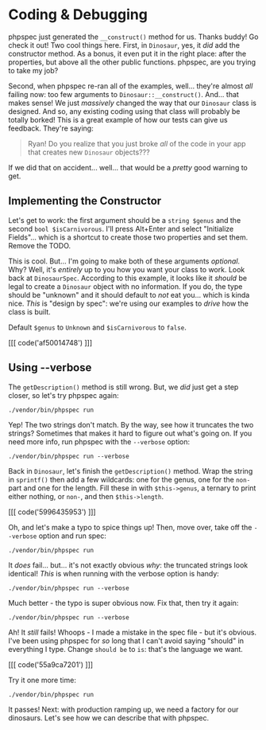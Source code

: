 # Coding & Debugging

phpspec just generated the `__construct()` method for us. Thanks buddy! Go check
it out! Two cool things here. First, in `Dinosaur`, yes, it *did* add the constructor
method. As a bonus, it even put it in the right place: after the properties, but
above all the other public functions. phpspec, are you trying to take my job?

Second, when phpspec re-ran all of the examples, well... they're almost *all* failing
now: too few arguments to `Dinosaur::__construct()`. And... that makes sense! We
just *massively* changed the way that our `Dinosaur` class is designed. And so, any
existing coding using that class will probably be totally borked! This is a great
example of how our tests can give us feedback. They're saying:

> Ryan! Do you realize that you just broke *all* of the code
> in your app that creates new `Dinosaur` objects???

If we did that on accident... well... that would be a *pretty* good warning to get.

## Implementing the Constructor

Let's get to work: the first argument should be a `string $genus` and the second
`bool $isCarnivorous`. I'll press Alt+Enter and select "Initialize Fields"... which
is a shortcut to create those two properties and set them. Remove the TODO.

This is cool. But... I'm going to make both of these arguments *optional*. Why?
Well, it's *entirely* up to you how you want your class to work. Look back at
`DinosaurSpec`. According to this example, it looks like it *should* be legal
to create a `Dinosaur` object with no information. If you do, the type should be
"unknown" and it should default to *not* eat you... which is kinda nice. *This* is
"design by spec": we're using our examples to *drive* how the class is built.

Default `$genus` to `Unknown` and `$isCarnivorous` to `false`.

[[[ code('af50014748') ]]]

## Using --verbose

The `getDescription()` method is still wrong. But, we *did* just get a step closer,
so let's try phpspec again:

```terminal-silent
./vendor/bin/phpspec run
```

Yep! The two strings don't match. By the way, see how it truncates the
two strings? Sometimes that makes it hard to figure out what's going on. If you
need more info, run phpspec with the `--verbose` option:

```terminal-silent
./vendor/bin/phpspec run --verbose
```

Back in `Dinosaur`, let's finish the `getDescription()` method. Wrap the string in
`sprintf()` then add a few wildcards: one for the genus, one for the `non-`
part and one for the length. Fill these in with `$this->genus`, a ternary to print
either nothing, or `non-`, and then `$this->length`.

[[[ code('5996435953') ]]]

Oh, and let's make a typo to spice things up! Then, move over, take off the `--verbose`
option and run spec:

```terminal-silent
./vendor/bin/phpspec run
```

It *does* fail... but... it's not exactly obvious *why*: the truncated strings
look identical! *This* is when running with the verbose option is handy:

```terminal-silent
./vendor/bin/phpspec run --verbose
```

Much better - the typo is super obvious now. Fix that, then try it again:

```terminal-silent
./vendor/bin/phpspec run --verbose
```

Ah! It *still* fails! Whoops - I made a mistake in the spec file - but it's obvious.
I've been using phpspec for *so* long that I can't avoid saying "should" in everything
I type. Change `should be` to `is`: that's the language we want.

[[[ code('55a9ca7201') ]]]

Try it one more time:

```terminal-silent
./vendor/bin/phpspec run
```

It passes! Next: with production ramping up, we need a factory for our dinosaurs.
Let's see how we can describe that with phpspec.
